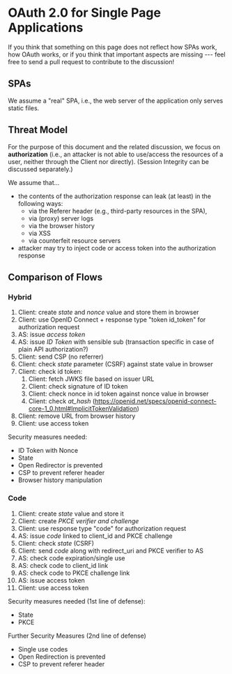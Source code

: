 # OAuth 2.0 for Single Page Applications
If you think that something on this page does not reflect how SPAs work, how OAuth works, 
or if you think that important aspects are missing --- feel free to send a pull request 
to contribute to the discussion!


## SPAs
We assume a "real" SPA, i.e., the web server of the application only serves static files.

## Threat Model

For the purpose of this document and the related discussion, we focus on **authorization** (i.e., an attacker is not able to use/access the resources of a user, neither through the Client nor directly). (Session Integrity can be discussed separately.)

We assume that...

  * the contents of the authorization response can leak (at least) in the following ways:
    * via the Referer header (e.g., third-party resources in the SPA),
    * via (proxy) server logs 
    * via the browser history
    * via XSS
    * via counterfeit resource servers
  * attacker may try to inject code or access token into the authorization response
  

## Comparison of Flows

### Hybrid

 1. Client: create *state* and *nonce* value and store them in browser
 1. Client: use OpenID Connect + response type "token id_token" for authorization request
 1. AS: issue *access token*
 1. AS: issue *ID Token* with sensible sub (transaction specific in case of plain API authorization?)
 1. Client: send CSP (no referrer)
 1. Client: check *state* parameter (CSRF) against state value in browser
 1. Client: check id token:
    1. Client: fetch JWKS file based on issuer URL
    1. Client: check signature of ID token
    1. Client: check nonce in id token against nonce value in browser
    1. Client: check *at_hash* (https://openid.net/specs/openid-connect-core-1_0.html#ImplicitTokenValidation)
 1. Client: remove URL from browser history
 1. Client: use access token

Security measures needed:

 * ID Token with Nonce
 * State
 * Open Redirector is prevented
 * CSP to prevent referer header
 * Browser history manipulation

### Code
 
 1. Client: create *state* value and store it
 1. Client: create *PKCE verifier and challenge*
 1. Client: use response type "code" for authorization request
 1. AS: issue *code* linked to client_id and PKCE challenge
 1. Client: check *state* (CSRF)
 1. Client: send *code* along with redirect_uri and PKCE verifier to AS
 1. AS: check code expiration/single use
 1. AS: check code to client_id link
 1. AS: check code to PKCE challenge link
 1. AS: issue access token
 1. Client: use access token

Security measures needed (1st line of defense):

 * State
 * PKCE
 
 Further Security Measures (2nd line of defense)
 
 * Single use codes
 * Open Redirection is prevented
 * CSP to prevent referer header
